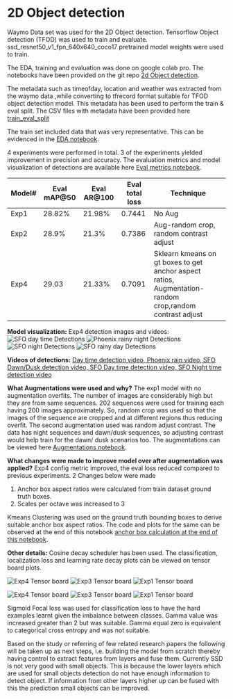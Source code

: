 

# 2D Object detection

Waymo Data set was used for the 2D Object detection.
Tensorflow Object detection (TFOD) was used to train and evaluate.
ssd_resnet50_v1_fpn_640x640_coco17 pretrained model weights were used to train.

The EDA, training and evaluation was done on google colab pro.
The notebooks have been provided on the git repo [2d Object detection](https://github.com/pavanp5/2d_object_detection).

The metadata such as timeofday, location and weather was extracted from the waymo data ,while converting to tfrecord format suitable for TFOD object detection model.
This metadata has been used to perform the train & eval split. The CSV files with metadata have been provided here [train_eval_split](https://github.com/pavanp5/2d_object_detection/tree/main/data)

The train set included data that was very representative. This can be evidenced in the [EDA notebook](https://github.com/pavanp5/2d_object_detection/blob/main/EDA_Train_Eval_Split.ipynb).

4 experiments were performed in total. 3 of the experiments yielded improvement in precision and accuracy. The evaluation metrics and model visualization of detections are available here [Eval metrics notebook](https://github.com/pavanp5/2d_object_detection/blob/main/Evaliation_&_Model_Result_Visualization.ipynb).

|Model#  | Eval mAP@50 |Eval AR@100  | Eval total loss |Technique|
|--|--|--|--|--|
|  Exp1|28.82%  | 21.98% | 0.7441 |No Aug|
|Exp2| 28.9% | 21.3%  |  0.7386|Aug-random crop, random contrast adjust
|Exp4|29.03|21.33%|0.7091|Sklearn kmeans on gt boxes to get anchor aspect ratios, Augmentation-random crop,random contrast adjust

**Model visualization:**
Exp4 detection images and videos:
![SFO day time Detections](./images/sfo_day.png)
![Phoenix rainy night Detections](./images/phx_rain.png)
![SFO night Detections](./images/sfo_night.png)
![SFO rainy day Detections](./images/sfo_rain_day.png)

**Videos of detections:**
[Day time detection video, ](https://github.com/pavanp5/2d_object_detection/blob/main/videos/animation_eval_otherloc_day.mp4)
[Phoenix rain video, ](https://github.com/pavanp5/2d_object_detection/blob/main/videos/animation_eval_phx_rain.mp4)
[SFO Dawn/Dusk detection video, ](https://github.com/pavanp5/2d_object_detection/blob/main/videos/animation_eval_sfo_dawndusk.mp4)
[SFO Day time detection video, ](https://github.com/pavanp5/2d_object_detection/blob/main/videos/animation_eval_sfo_day.mp4)
[SFO Night time detection video](https://github.com/pavanp5/2d_object_detection/blob/main/videos/animation_eval_sfo_night.mp4)

**What Augmentations were used and why?**
The exp1 model with no augmentation overfits. The number of images are considerably high but they are from same sequences. 202 sequences were used for training each having 200 images approximately.  So, random crop was used so that the images of the sequence are cropped and at different regions thus reducing overfit. The second augmentation used was random adjust contrast. The data has night sequences and dawn/dusk sequences, so adjusting contrast would help train for the dawn/ dusk scenarios too. The augmentations can be viewed here [Augmentations notebook](https://github.com/pavanp5/2d_object_detection/blob/main/Augmentations.ipynb).

**What changes were made to improve model over after augmentation was applied?**
Exp4 config metric improved, the eval loss reduced compared to previous experiments. 
2 Changes below were made
 1. Anchor box aspect ratios were calculated from train dataset ground truth boxes. 
 2. Scales per octave was increased to 3

Kmeans Clustering was used on the ground truth bounding boxes to derive suitable anchor box aspect ratios. The code and plots for the same can be observed at the end of this notebook [anchor box calculation at the end of this notebook](https://github.com/pavanp5/2d_object_detection/blob/main/Augmentations.ipynb).

**Other details:**
Cosine decay scheduler has been used. The classification, localization loss and learning rate decay plots can be viewed on tensor board plots.

![Exp4 Tensor board](./images/exp4_tfboard_train.PNG)
![Exp3 Tensor board](./images/exp3_tfboard_train.PNG)
![Exp1 Tensor board](./images/exp3_tfboard_train.PNG)

![Exp4 Tensor board](./images/Exp4_eval_metric.PNG)
![Exp3 Tensor board](./images/Exp3_eval_metric.PNG)
![Exp1 Tensor board](./images/Exp1_eval_metric.PNG)

Sigmoid Focal loss was used for classification loss to have the hard examples learnt given the imbalance between classes. Gamma value was increased greater than 2 but was suitable. Gamma equal zero is equivalent to categorical cross entropy and was not suitable.

Based on the study or referring of few related research papers the following will be taken up as next steps, i.e. building the model from scratch thereby having control to extract features from layers and fuse them. Currently SSD is not very good with small objects. This is because the lower layers which are used for small objects detection do not have enough information to detect object. If information from other layers higher up can be fused with this the prediction small objects can be improved. 
